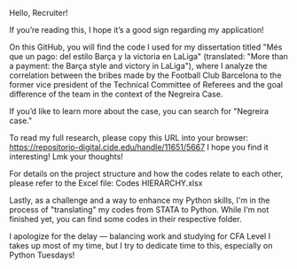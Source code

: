 Hello, Recruiter!

If you’re reading this, I hope it’s a good sign regarding my application!

On this GitHub, you will find the code I used for my dissertation titled "Més que un pago: del estilo Barça y la victoria en LaLiga" (translated: "More than a payment: the Barça style and victory in LaLiga"), 
where I analyze the correlation between the bribes made by the Football Club Barcelona to the former vice president of the Technical Committee of Referees and the goal difference of the team in the 
context of the Negreira Case.

If you’d like to learn more about the case, you can search for "Negreira case."

To read my full research, please copy this URL into your browser: https://repositorio-digital.cide.edu/handle/11651/5667
I hope you find it interesting! Lmk your thoughts!

For details on the project structure and how the codes relate to each other, please refer to the Excel file: Codes HIERARCHY.xlsx

Lastly, as a challenge and a way to enhance my Python skills, I'm in the process of "translating" my codes from STATA to Python. 
While I'm not finished yet, you can find some codes in their respective folder.

I apologize for the delay — balancing work and studying for CFA Level I takes up most of my time, but I try to dedicate time to this, especially on Python Tuesdays!
